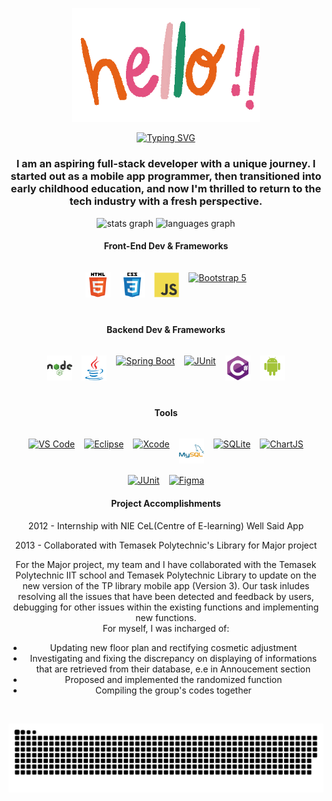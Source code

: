 <p align="center">
 <img src="hello.gif" width="300px">
</p>

<p align="center">
 <a href="https://git.io/typing-svg"><img src="https://readme-typing-svg.demolab.com?font=Lobster&size=35&pause=1000&color=F7F2F1&background=1D9065&center=true&vCenter=true&width=1000&height=100&lines=I+am+Syahirah;Also+known+as+Ms+Irah+in+the+Early+Childhood+Community;And+Sahara+by+my+previous+course+mates!" alt="Typing SVG" /></a>
</p>

<h3 align="center">I am an aspiring full-stack developer with a unique journey. I started out as a mobile app programmer, then transitioned into early childhood education, and now I'm thrilled to return to the tech industry with a fresh perspective.</h3>

<div align="center">
  <img src="https://github-readme-stats.vercel.app/api?username=nur-syahirah&hide_title=false&hide_rank=false&show_icons=true&include_all_commits=true&count_private=true&disable_animations=false&theme=dracula&locale=en&hide_border=false" height="150" alt="stats graph"  />
  <img src="https://github-readme-stats.vercel.app/api/top-langs?username=nur-syahirah&locale=en&hide_title=false&layout=compact&card_width=320&langs_count=5&theme=dracula&hide_border=false" height="150" alt="languages graph"  />
</div>

<!-- Container for rows 1-3 -->
<div style="display: flex; flex-direction: column; align-items: center; gap: 20px;">

  <!-- Row 1: Front-End Dev & Frameworks -->
  <div style="display: flex; flex-wrap: wrap; justify-content: center; gap: 15px;">
    <h4 style="width: 100%; text-align: center;">Front-End Dev & Frameworks</h4>
    <a href="https://www.w3.org/html/" target="_blank" rel="noreferrer">
      <img src="https://raw.githubusercontent.com/devicons/devicon/master/icons/html5/html5-original-wordmark.svg" alt="HTML5" width="40" height="40"/>
    </a>
    <a href="https://www.w3schools.com/css/" target="_blank" rel="noreferrer">
      <img src="https://raw.githubusercontent.com/devicons/devicon/master/icons/css3/css3-original-wordmark.svg" alt="CSS3" width="40" height="40"/>
    </a>
    <a href="https://developer.mozilla.org/en-US/docs/Web/JavaScript" target="_blank" rel="noreferrer">
      <img src="https://raw.githubusercontent.com/devicons/devicon/master/icons/javascript/javascript-original.svg" alt="JavaScript" width="40" height="40"/>
    </a>
        <a href="https://getbootstrap.com" target="_blank" rel="noreferrer">
      <img src="https://getbootstrap.com/docs/5.0/assets/brand/bootstrap-logo-shadow.png" alt="Bootstrap 5" width="50" height="40"/>
    </a>
    </a>
  </div>

  <!-- Row 2: Backend Dev & Frameworks -->
  <div style="display: flex; flex-wrap: wrap; justify-content: center; gap: 15px;">
    <h4 style="width: 100%; text-align: center;">Backend Dev & Frameworks</h4>
    <a href="https://nodejs.org" target="_blank" rel="noreferrer">
      <img src="https://raw.githubusercontent.com/devicons/devicon/master/icons/nodejs/nodejs-original-wordmark.svg" alt="Node.js" width="40" height="40"/>
    </a>
    <a href="https://www.java.com" target="_blank" rel="noreferrer">
      <img src="https://raw.githubusercontent.com/devicons/devicon/master/icons/java/java-original.svg" alt="Java" width="40" height="40"/>
    </a>
    <a href="https://spring.io/projects/spring-boot" target="_blank" rel="noreferrer">
      <img src="https://upload.wikimedia.org/wikipedia/commons/thumb/7/79/Spring_Boot.svg/512px-Spring_Boot.svg.png" alt="Spring Boot" width="40" height="40"/>
    </a>
    <a href="https://junit.org/junit5/" target="_blank" rel="noreferrer">
      <img src="https://icon.icepanel.io/Technology/svg/JUnit.svg" alt="JUnit" width="40" height="40"/>
    </a>
        <a href="https://www.w3schools.com/cs/" target="_blank" rel="noreferrer">
      <img src="https://raw.githubusercontent.com/devicons/devicon/master/icons/csharp/csharp-original.svg" alt="C#" width="40" height="40"/>
    </a>
    <a href="https://developer.android.com" target="_blank" rel="noreferrer">
      <img src="https://raw.githubusercontent.com/devicons/devicon/master/icons/android/android-original-wordmark.svg" alt="Android" width="40" height="40"/>
    </a>
  </div>

  <!-- Row 3: Tools -->
  <div style="display: flex; flex-wrap: wrap; justify-content: center; gap: 15px;">
    <h4 style="width: 100%; text-align: center;">Tools</h4>
    <!-- IDEs -->
    <a href="https://code.visualstudio.com" target="_blank" rel="noreferrer">
      <img src="https://icon.icepanel.io/Technology/svg/Visual-Studio-Code-%28VS-Code%29.svg" alt="VS Code" width="40" height="40"/>
    </a>
    <a href="https://eclipseide.org" target="_blank" rel="noreferrer">
      <img src="https://icon.icepanel.io/Technology/png-shadow-512/Eclipse-IDE.png" alt="Eclipse" width="40" height="40"/>
    </a>
   <a href="https://developer.apple.com/xcode" target="_blank" rel="noreferrer">
      <img src="https://icon.icepanel.io/Technology/svg/Xcode.svg" alt="Xcode" width="40" height="40"/>
    </a>
    <!-- Databases -->
    <a href="https://www.mysql.com/" target="_blank" rel="noreferrer">
      <img src="https://raw.githubusercontent.com/devicons/devicon/master/icons/mysql/mysql-original-wordmark.svg" alt="MySQL" width="40" height="40"/>
    </a>
    <a href="https://www.sqlite.org/" target="_blank" rel="noreferrer">
      <img src="https://www.vectorlogo.zone/logos/sqlite/sqlite-icon.svg" alt="SQLite" width="40" height="40"/>
    </a>
    <!-- Data Visualization -->
    <a href="https://www.chartjs.org" target="_blank" rel="noreferrer">
      <img src="https://www.chartjs.org/media/logo-title.svg" alt="ChartJS" width="40" height="40"/>
    </a>
    <!-- Testing -->
    <a href="https://junit.org/junit5/" target="_blank" rel="noreferrer">
      <img src="https://icon.icepanel.io/Technology/svg/JUnit.svg" alt="JUnit" width="40" height="40"/>
    </a>
    <!-- Design Software -->
    <a href="https://www.figma.com/" target="_blank" rel="noreferrer">
      <img src="https://www.vectorlogo.zone/logos/figma/figma-icon.svg" alt="Figma" width="40" height="40"/>
    </a>
  </div>
</div>

<!-- Row 4: Summary of Project Accomplishments -->
<div style="text-align: center; margin-top: 20px;">
  <h4>Project Accomplishments</h4>
  <p> 
   2012 - Internship with NIE CeL(Centre of E-learning)
   Well Said App


   
   2013 - Collaborated with Temasek Polytechnic's Library for Major project 
   <p> For the Major project, my team and I have collaborated with the Temasek Polytechnic IIT school and Temasek Polytechnic Library to update on the new version of the TP library mobile app (Version 3). Our task inludes resolving all the issues that have been detected and feedback by users, debugging for other issues within the existing functions and implementing new functions. 
    <br> For myself, I was incharged of:
    <ul> 
     <li> Updating new floor plan and rectifying cosmetic adjustment </li>
     <li> Investigating and fixing the discrepancy on displaying of informations that are retrieved from their database, e.e in Annoucement section </li> 
     <li> Proposed and implemented the randomized function </li>
     <li> Compiling the group's codes together </li> 
    </ul> 
    </p>   
  </p> 
</div>


<br clear="both">
<p align="center">
  <img src="assets/snake.svg" alt="Snake Animation">
</p>

###
<!--
**nur-syahirah/nur-syahirah** is a ✨ _special_ ✨ repository because its `README.md` (this file) appears on your GitHub profile.

Here are some ideas to get you started:

- 🔭 I’m currently working on ...
- 🌱 I’m currently learning ...
- 👯 I’m looking to collaborate on ...
- 🤔 I’m looking for help with ...
- 💬 Ask me about ...
- 📫 How to reach me: ...
- 😄 Pronouns: ...
- ⚡ Fun fact: ...


I'm an aspiring full-stack developer with a unique journey. I started out as a mobile programmer, then transitioned into early childhood education, and now I'm thrilled to return to the tech industry with a fresh perspective.

## My Journey
**From Mobile Programming to Early Childhood:**  
My early career in mobile programming gave me hands-on coding experience, while my time as an early childhood educator taught me creativity, communication, and problem-solving in dynamic environments. These experiences have shaped my approach to full-stack development — blending technical savvy with innovative, human-centered solutions.

**Why Full-Stack Development?**  
I'm driven by a deep fascination with how things work and a desire to tackle challenges head-on. Whether it's debugging a tricky piece of code or designing an intuitive user interface, I love the process of resolving problems and building innovative solutions from the ground up.

**Transferable Skills I Bring:**  
- **Problem-Solving:** Developing creative solutions in both classrooms and code.
- **Communication:** Explaining complex concepts clearly, whether to colleagues or end-users.
- **Adaptability:** Adjusting quickly to new challenges and technologies.
- **Patience & Persistence:** Guiding learners and debugging code both require a steady, persistent approach.
- **Creativity:** Crafting engaging lesson plans informs my passion for designing intuitive interfaces.
- **Collaboration:** Working with educators and diverse teams has honed my ability to thrive in collaborative environments.

<div style="text-align: center; margin-top: 20px;">
  <h4>Project Accomplishments</h4>
  <p>
    Developed a responsive e-commerce website as a capstone project that demonstrates mastery of full-stack development. Integrated a seamless front-end design using modern web frameworks with robust back-end systems and databases.
  </p>
</div>

**My Current Journey:**  
I'm currently immersed in a 3-month bootcamp to master full-stack development, learning technologies like HTML, JavaScript, and Java. I'm equally excited about both frontend and backend challenges. Right now, I'm working on my capstone project — a responsive ecommerce website — which allows me to synthesize my learning and test my skills in a real-world scenario.



-->
